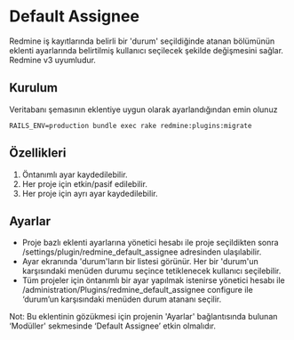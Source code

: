 # Default Assignee
Redmine iş kayıtlarında belirli bir 'durum' seçildiğinde atanan bölümünün eklenti ayarlarında belirtilmiş kullanıcı seçilecek şekilde değişmesini sağlar.
Redmine v3 uyumludur.

## Kurulum

Veritabanı şemasının eklentiye uygun olarak ayarlandığından emin olunuz

```
RAILS_ENV=production bundle exec rake redmine:plugins:migrate
```

## Özellikleri
1. Öntanımlı ayar kaydedilebilir.
2. Her proje için etkin/pasif edilebilir.
3. Her proje için ayrı ayar kaydedilebilir.

## Ayarlar
* Proje bazlı eklenti ayarlarına yönetici hesabı ile proje seçildikten sonra /settings/plugin/redmine_default_assignee adresinden ulaşılabilir.
* Ayar ekranında 'durum'ların bir listesi görünür. Her bir 'durum'un karşısındaki menüden durumu seçince tetiklenecek kullanıcı seçilebilir.
* Tüm projeler için öntanımlı bir ayar yapılmak istenirse yönetici hesabı ile /administration/Plugins/redmine_default_assignee configure ile ‘durum’un karşısındaki menüden durum atananı seçilir.

Not: Bu eklentinin gözükmesi için projenin 'Ayarlar' bağlantısında bulunan ‘Modüller' sekmesinde ‘Default Assignee’ etkin olmalıdır.
